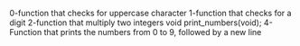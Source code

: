 0-function that checks for uppercase character
1-function that checks for a digit
2-function that multiply two integers
void print_numbers(void);
4-Function that prints the numbers from 0 to 9, followed by a new line
